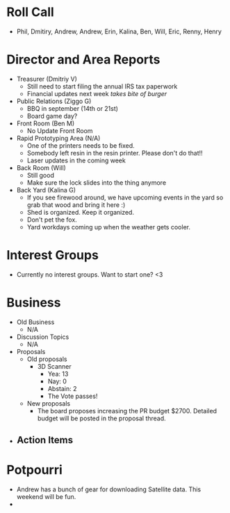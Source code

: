 # Roll Call

- Phil, Dmitiry, Andrew, Andrew, Erin, Kalina, Ben, Will, Eric, Renny, Henry

# Director and Area Reports

- Treasurer (Dmitriy V)
  - Still need to start filing the annual IRS tax paperwork
  - Financial updates next week *takes bite of burger*
- Public Relations (Ziggo G)
  - BBQ in september (14th or 21st)
  - Board game day?
- Front Room (Ben M)
  - No Update Front Room
- Rapid Prototyping Area (N/A)
  - One of the printers needs to be fixed.
  - Somebody left resin in the resin printer. Please don't do that!!
  - Laser updates in the coming week
- Back Room (Will)
  - Still good
  - Make sure the lock slides into the thing anymore
- Back Yard (Kalina G)
  - If you see firewood around, we have upcoming events in the yard so grab that wood and bring it here :)
  - Shed is organized. Keep it organized.
  - Don't pet the fox.
  - Yard workdays coming up when the weather gets cooler.
    
# Interest Groups
  - Currently no interest groups. Want to start one? <3 
 
    
# Business
  - Old Business
    - N/A  
  - Discussion Topics
    - N/A
  - Proposals
    - Old proposals
      - 3D Scanner
        - Yea: 13
        - Nay: 0
        - Abstain: 2
        - The Vote passes!
    - New proposals
      - The board proposes increasing the PR budget $2700. Detailed budget will be posted in the proposal thread.   
  - Action Items
    - 

# Potpourri 
  - Andrew has a bunch of gear for downloading Satellite data. This weekend will be fun.
  - 
